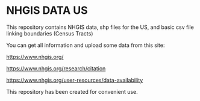 # NHGIS DATA US
This repository contains NHGIS data, shp files for the US, and basic csv file linking boundaries (Census Tracts)

You can get all information and upload some data from this site:

https://www.nhgis.org/

https://www.nhgis.org/research/citation

https://www.nhgis.org/user-resources/data-availability

This repository has been created for convenient use.

